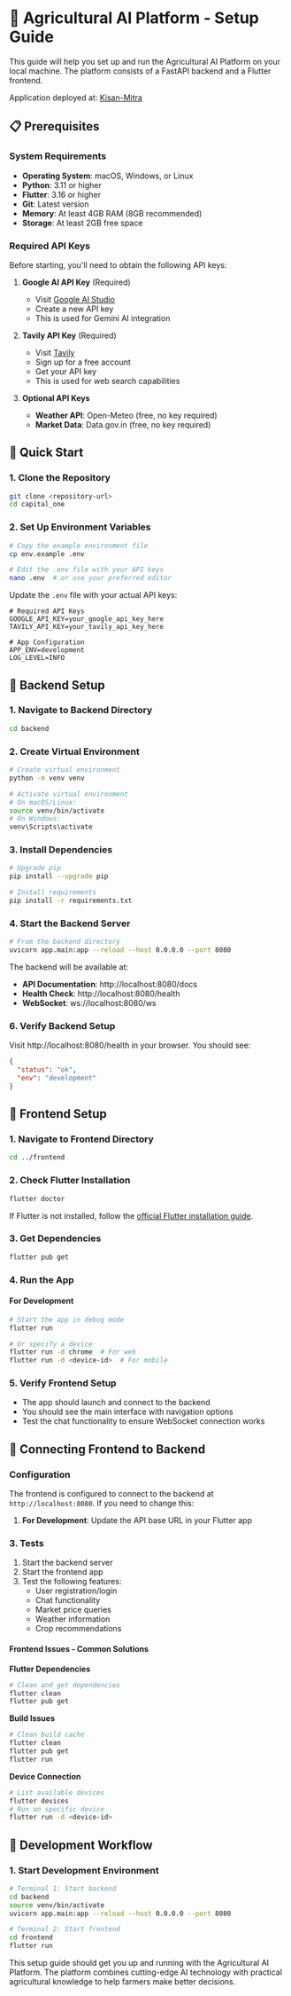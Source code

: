 # 🌾 Agricultural AI Platform - Setup Guide

This guide will help you set up and run the Agricultural AI Platform on your local machine. The platform consists of a FastAPI backend and a Flutter frontend.

Application deployed at: [Kisan-Mitra](https://kisan-mitra-482332305468.asia-south2.run.app)
## 📋 Prerequisites

### System Requirements
- **Operating System**: macOS, Windows, or Linux
- **Python**: 3.11 or higher
- **Flutter**: 3.16 or higher
- **Git**: Latest version
- **Memory**: At least 4GB RAM (8GB recommended)
- **Storage**: At least 2GB free space

### Required API Keys
Before starting, you'll need to obtain the following API keys:

1. **Google AI API Key** (Required)
   - Visit [Google AI Studio](https://aistudio.google.com/)
   - Create a new API key
   - This is used for Gemini AI integration

2. **Tavily API Key** (Required)
   - Visit [Tavily](https://tavily.com/)
   - Sign up for a free account
   - Get your API key
   - This is used for web search capabilities

3. **Optional API Keys**
   - **Weather API**: Open-Meteo (free, no key required)
   - **Market Data**: Data.gov.in (free, no key required)

## 🚀 Quick Start

### 1. Clone the Repository
```bash
git clone <repository-url>
cd capital_one
```

### 2. Set Up Environment Variables
```bash
# Copy the example environment file
cp env.example .env

# Edit the .env file with your API keys
nano .env  # or use your preferred editor
```

Update the `.env` file with your actual API keys:
```env
# Required API Keys
GOOGLE_API_KEY=your_google_api_key_here
TAVILY_API_KEY=your_tavily_api_key_here

# App Configuration
APP_ENV=development
LOG_LEVEL=INFO
```

## 🔧 Backend Setup

### 1. Navigate to Backend Directory
```bash
cd backend
```

### 2. Create Virtual Environment
```bash
# Create virtual environment
python -m venv venv

# Activate virtual environment
# On macOS/Linux:
source venv/bin/activate
# On Windows:
venv\Scripts\activate
```

### 3. Install Dependencies
```bash
# Upgrade pip
pip install --upgrade pip

# Install requirements
pip install -r requirements.txt
```

### 4. Start the Backend Server
```bash
# From the backend directory
uvicorn app.main:app --reload --host 0.0.0.0 --port 8080
```

The backend will be available at:
- **API Documentation**: http://localhost:8080/docs
- **Health Check**: http://localhost:8080/health
- **WebSocket**: ws://localhost:8080/ws

### 6. Verify Backend Setup
Visit http://localhost:8080/health in your browser. You should see:
```json
{
  "status": "ok",
  "env": "development"
}
```

## 📱 Frontend Setup

### 1. Navigate to Frontend Directory
```bash
cd ../frontend
```

### 2. Check Flutter Installation
```bash
flutter doctor
```

If Flutter is not installed, follow the [official Flutter installation guide](https://flutter.dev/docs/get-started/install).

### 3. Get Dependencies
```bash
flutter pub get
```

### 4. Run the App

#### For Development
```bash
# Start the app in debug mode
flutter run

# Or specify a device
flutter run -d chrome  # For web
flutter run -d <device-id>  # For mobile
```

### 5. Verify Frontend Setup
- The app should launch and connect to the backend
- You should see the main interface with navigation options
- Test the chat functionality to ensure WebSocket connection works

## 🔗 Connecting Frontend to Backend

### Configuration
The frontend is configured to connect to the backend at `http://localhost:8080`. If you need to change this:

1. **For Development**: Update the API base URL in your Flutter app

### 3. Tests
1. Start the backend server
2. Start the frontend app
3. Test the following features:
   - User registration/login
   - Chat functionality
   - Market price queries
   - Weather information
   - Crop recommendations


#### Frontend Issues - Common Solutions

**Flutter Dependencies**
```bash
# Clean and get dependencies
flutter clean
flutter pub get
```

**Build Issues**
```bash
# Clean build cache
flutter clean
flutter pub get
flutter run
```

**Device Connection**
```bash
# List available devices
flutter devices
# Run on specific device
flutter run -d <device-id>
```


## 🔄 Development Workflow

### 1. Start Development Environment
```bash
# Terminal 1: Start backend
cd backend
source venv/bin/activate
uvicorn app.main:app --reload --host 0.0.0.0 --port 8080

# Terminal 2: Start frontend
cd frontend
flutter run
```


This setup guide should get you up and running with the Agricultural AI Platform. The platform combines cutting-edge AI technology with practical agricultural knowledge to help farmers make better decisions.
